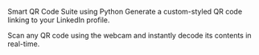 Smart QR Code Suite using Python
Generate a custom-styled QR code linking to your LinkedIn profile.

Scan any QR code using the webcam and instantly decode its contents in real-time.
